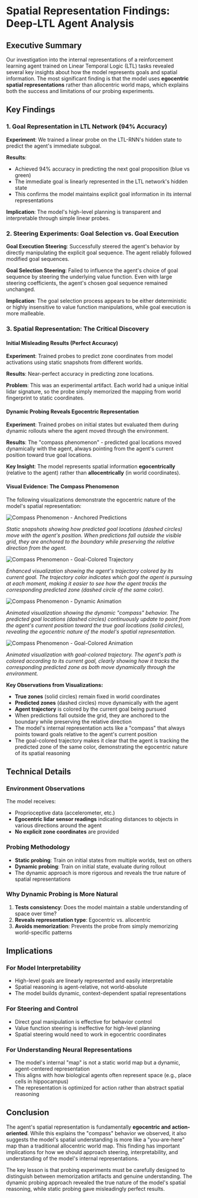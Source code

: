 # Spatial Representation Findings: Deep-LTL Agent Analysis

## Executive Summary

Our investigation into the internal representations of a reinforcement learning agent trained on Linear Temporal Logic (LTL) tasks revealed several key insights about how the model represents goals and spatial information. The most significant finding is that the model uses **egocentric spatial representations** rather than allocentric world maps, which explains both the success and limitations of our probing experiments.

## Key Findings

### 1. Goal Representation in LTL Network (94% Accuracy)

**Experiment**: We trained a linear probe on the LTL-RNN's hidden state to predict the agent's immediate subgoal.

**Results**: 
- Achieved 94% accuracy in predicting the next goal proposition (blue vs green)
- The immediate goal is linearly represented in the LTL network's hidden state
- This confirms the model maintains explicit goal information in its internal representations

**Implication**: The model's high-level planning is transparent and interpretable through simple linear probes.

### 2. Steering Experiments: Goal Selection vs. Goal Execution

**Goal Execution Steering**: Successfully steered the agent's behavior by directly manipulating the explicit goal sequence. The agent reliably followed modified goal sequences.

**Goal Selection Steering**: Failed to influence the agent's choice of goal sequence by steering the underlying value function. Even with large steering coefficients, the agent's chosen goal sequence remained unchanged.

**Implication**: The goal selection process appears to be either deterministic or highly insensitive to value function manipulations, while goal execution is more malleable.

### 3. Spatial Representation: The Critical Discovery

#### Initial Misleading Results (Perfect Accuracy)
**Experiment**: Trained probes to predict zone coordinates from model activations using static snapshots from different worlds.

**Results**: Near-perfect accuracy in predicting zone locations.

**Problem**: This was an experimental artifact. Each world had a unique initial lidar signature, so the probe simply memorized the mapping from world fingerprint to static coordinates.

#### Dynamic Probing Reveals Egocentric Representation
**Experiment**: Trained probes on initial states but evaluated them during dynamic rollouts where the agent moved through the environment.

**Results**: The "compass phenomenon" - predicted goal locations moved dynamically with the agent, always pointing from the agent's current position toward true goal locations.

**Key Insight**: The model represents spatial information **egocentrically** (relative to the agent) rather than **allocentrically** (in world coordinates).

#### Visual Evidence: The Compass Phenomenon

The following visualizations demonstrate the egocentric nature of the model's spatial representation:

![Compass Phenomenon - Anchored Predictions](compass_phenomenon_anchored_static)

*Static snapshots showing how predicted goal locations (dashed circles) move with the agent's position. When predictions fall outside the visible grid, they are anchored to the boundary while preserving the relative direction from the agent.*

![Compass Phenomenon - Goal-Colored Trajectory](compass_phenomenon_goal_colored_static)

*Enhanced visualization showing the agent's trajectory colored by its current goal. The trajectory color indicates which goal the agent is pursuing at each moment, making it easier to see how the agent tracks the corresponding predicted zone (dashed circle of the same color).*

![Compass Phenomenon - Dynamic Animation](compass_phenomenon_anchored.gif)

*Animated visualization showing the dynamic "compass" behavior. The predicted goal locations (dashed circles) continuously update to point from the agent's current position toward the true goal locations (solid circles), revealing the egocentric nature of the model's spatial representation.*

![Compass Phenomenon - Goal-Colored Animation](compass_phenomenon_goal_colored.gif)

*Animated visualization with goal-colored trajectory. The agent's path is colored according to its current goal, clearly showing how it tracks the corresponding predicted zone as both move dynamically through the environment.*

**Key Observations from Visualizations:**
- **True zones** (solid circles) remain fixed in world coordinates
- **Predicted zones** (dashed circles) move dynamically with the agent
- **Agent trajectory** is colored by the current goal being pursued
- When predictions fall outside the grid, they are anchored to the boundary while preserving the relative direction
- The model's internal representation acts like a "compass" that always points toward goals relative to the agent's current position
- The goal-colored trajectory makes it clear that the agent is tracking the predicted zone of the same color, demonstrating the egocentric nature of its spatial reasoning

## Technical Details

### Environment Observations
The model receives:
- Proprioceptive data (accelerometer, etc.)
- **Egocentric lidar sensor readings** indicating distances to objects in various directions around the agent
- **No explicit zone coordinates** are provided

### Probing Methodology
- **Static probing**: Train on initial states from multiple worlds, test on others
- **Dynamic probing**: Train on initial state, evaluate during rollout
- The dynamic approach is more rigorous and reveals the true nature of spatial representations

### Why Dynamic Probing is More Natural
1. **Tests consistency**: Does the model maintain a stable understanding of space over time?
2. **Reveals representation type**: Egocentric vs. allocentric
3. **Avoids memorization**: Prevents the probe from simply memorizing world-specific patterns

## Implications

### For Model Interpretability
- High-level goals are linearly represented and easily interpretable
- Spatial reasoning is agent-relative, not world-absolute
- The model builds dynamic, context-dependent spatial representations

### For Steering and Control
- Direct goal manipulation is effective for behavior control
- Value function steering is ineffective for high-level planning
- Spatial steering would need to work in egocentric coordinates

### For Understanding Neural Representations
- The model's internal "map" is not a static world map but a dynamic, agent-centered representation
- This aligns with how biological agents often represent space (e.g., place cells in hippocampus)
- The representation is optimized for action rather than abstract spatial reasoning

## Conclusion

The agent's spatial representation is fundamentally **egocentric and action-oriented**. While this explains the "compass" behavior we observed, it also suggests the model's spatial understanding is more like a "you-are-here" map than a traditional allocentric world map. This finding has important implications for how we should approach steering, interpretability, and understanding of the model's internal representations.

The key lesson is that probing experiments must be carefully designed to distinguish between memorization artifacts and genuine understanding. The dynamic probing approach revealed the true nature of the model's spatial reasoning, while static probing gave misleadingly perfect results. 